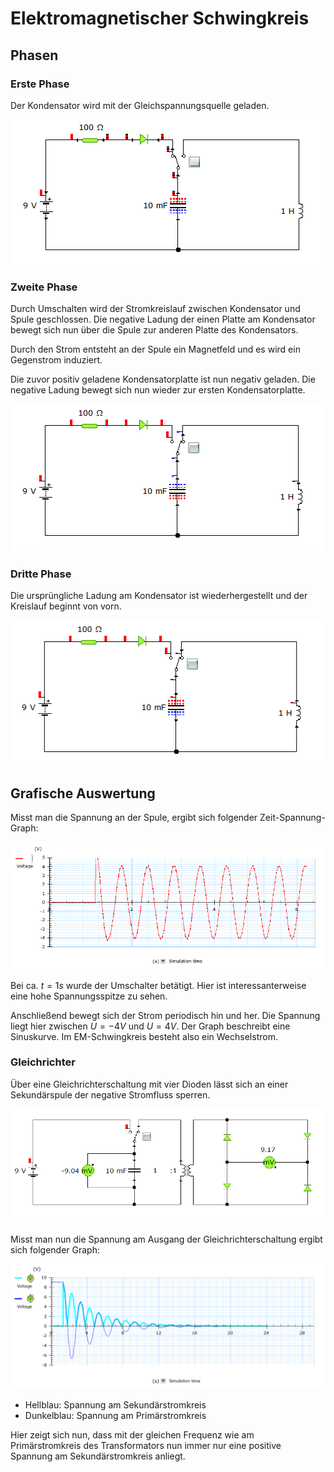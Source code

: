 # Elektromagnetischer Schwingkreis

## Phasen

### Erste Phase

Der Kondensator wird mit der Gleichspannungsquelle geladen.

![img.png](/docs/img/sk1.png)

### Zweite Phase

Durch Umschalten wird der Stromkreislauf zwischen Kondensator und Spule geschlossen.
Die negative Ladung der einen Platte am Kondensator bewegt sich nun über die Spule zur
anderen Platte des Kondensators.

Durch den Strom entsteht an der Spule ein Magnetfeld und es wird ein Gegenstrom induziert.

Die zuvor positiv geladene Kondensatorplatte ist nun negativ geladen. Die negative Ladung bewegt sich nun
wieder zur ersten Kondensatorplatte.

![img.png](/docs/img/sk2.png)

### Dritte Phase

Die ursprüngliche Ladung am Kondensator ist wiederhergestellt und der Kreislauf beginnt von vorn.

![img.png](/docs/img/sk3.png)

## Grafische Auswertung

Misst man die Spannung an der Spule, ergibt sich folgender Zeit-Spannung-Graph:

![img.png](/docs/img/skGraph.png)

Bei ca. $t=1s$ wurde der Umschalter betätigt. Hier ist interessanterweise eine hohe
Spannungsspitze zu sehen.

Anschließend bewegt sich der Strom periodisch hin und her. Die Spannung liegt hier zwischen
$U=-4V$ und $U=4V$. Der Graph beschreibt eine Sinuskurve. Im EM-Schwingkreis besteht also
ein Wechselstrom.

### Gleichrichter

Über eine Gleichrichterschaltung mit vier Dioden lässt sich an einer Sekundärspule der
negative Stromfluss sperren.

![img.png](/docs/img/gleichrichter.png)

Misst man nun die Spannung am Ausgang der Gleichrichterschaltung ergibt sich folgender Graph:

![img.png](/docs/img/gleichrichterMessung.png)

- Hellblau: Spannung am Sekundärstromkreis
- Dunkelblau: Spannung am Primärstromkreis

Hier zeigt sich nun, dass mit der gleichen Frequenz wie am Primärstromkreis des Transformators nun
immer nur eine positive Spannung am Sekundärstromkreis anliegt.